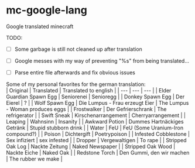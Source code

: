 # mc-google-lang
Google translated minecraft

TODO:  
- [ ] Some garbage is still not cleaned up after translation
- [ ] Google messes with my way of preventing "%s" from being translated...
- [ ] Parse entire file afterwards and fix obvious issues  



Some of my personal favorites for the german translation:  
| Original | Translated | Translated to english |
| --- | --- | --- |
| Elder Guardian Spawn Egg | Seniorenei | Senioregg |
| Donkey Spawn Egg | Der Eierel | ? |
| Wolf Spawn Egg | Die Lumpus - Frau erzeugt Eier | The Lumpus - Woman produces eggs |
| Frostwalker | Der Gefrierschrank | The refrigerator |
| Swift Sneak | Kirschenarrangement | Cherryarrangement |
| Leaping | Wahnsinn | Insanity |
| Awkward Potion | Dummes Hartnäckiges Getränk | Stupid stubborn drink |
| Water | FeU | FeU (Some Uranium-Iron compound?) |
| Poison | Dichtergift | Poetrypoison |
| Infested Cobblestone | Sex infiziert | sex infested |
| Dropper | Vergewaltigen | To rape |
| Stripped Oak Log | Nackte Zeitung | Naked Newspaper |
| Stripped Oak Wood | Nackte Eiche | Naked Oak |
| Redstone Torch | Den Gummi, den wir machen | The rubber we make |